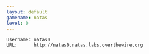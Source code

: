 ```yaml
---
layout: default
gamename: natas
level: 0
---
```

    Username: natas0
    URL:      http://natas0.natas.labs.overthewire.org
